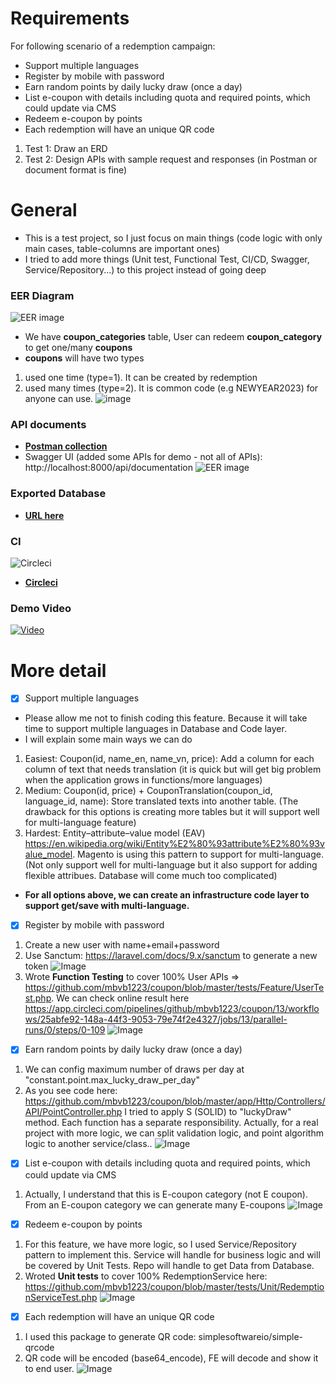 # Requirements

For following scenario of a redemption campaign:
- Support multiple languages
- Register by mobile with password
- Earn random points by daily lucky draw (once a day)
- List e-coupon with details including quota and required points, which could update via CMS
- Redeem e-coupon by points
- Each redemption will have an unique QR code

1. Test 1: Draw an ERD
2. Test 2: Design APIs with sample request and responses (in Postman or document format is fine)

# General
- This is a test project, so I just focus on main things (code logic with only main cases, table-columns are important ones) 
- I tried to add more things (Unit test, Functional Test, CI/CD, Swagger, Service/Repository...) to this project instead of going deep
### EER Diagram
![EER image](https://user-images.githubusercontent.com/11681514/210364965-db3f7322-91fd-48ef-bab4-bbcd4f212c0f.png)
- We have **coupon_categories** table, User can redeem **coupon_category** to get one/many **coupons**
- **coupons** will have two types
1. used one time (type=1). It can be created by redemption
2. used many times (type=2). It is common code (e.g NEWYEAR2023) for anyone can use.
  ![image](https://user-images.githubusercontent.com/11681514/210383403-5bd191cb-bcfa-408f-bc7d-e266eafeff56.png)
### API documents
- **[Postman collection](https://github.com/mbvb1223/coupon/blob/master/public/Khien%20Coupon.postman_collection.json)**
- Swagger UI (added some APIs for demo - not all of APIs): http://localhost:8000/api/documentation
![EER image](https://user-images.githubusercontent.com/11681514/210369700-7c5550e1-6cbe-42c2-996e-a1942eebd955.png)

### Exported Database
- **[URL here](https://github.com/mbvb1223/coupon/blob/master/public/coupon_dump20230103.sql)**

### CI
![Circleci](https://user-images.githubusercontent.com/11681514/210367623-23355959-0f3d-4e09-a362-e7304e71b145.png)
- **[Circleci](https://app.circleci.com/pipelines/github/mbvb1223/coupon)**

### Demo Video 
[![Video](https://img.youtube.com/vi/dZHEcgTKtxA/0.jpg)](https://www.youtube.com/watch?v=dZHEcgTKtxA)


# More detail
- [x] Support multiple languages
- Please allow me not to finish coding this feature. Because it will take time to support multiple languages in Database and Code layer.
- I will explain some main ways we can do 
1. Easiest: Coupon(id, name_en, name_vn, price): Add a column for each column of text that needs translation (it is quick but will get big problem when the application grows in functions/more languages)
2. Medium: Coupon(id, price) + CouponTranslation(coupon_id, language_id, name): Store translated texts into another table. (The drawback for this options is creating more tables but it will support well for multi-language feature)
3. Hardest: Entity–attribute–value model (EAV) https://en.wikipedia.org/wiki/Entity%E2%80%93attribute%E2%80%93value_model. Magento is using this pattern to support for multi-language. (Not only support well for multi-language but it also support for adding flexible attribues. Database will come much too complicated)
- **For all options above, we can create an infrastructure code layer to support get/save with multi-language.**

- [x] Register by mobile with password
1. Create a new user with name+email+password
2. Use Sanctum: https://laravel.com/docs/9.x/sanctum to generate a new token
![Image](https://user-images.githubusercontent.com/11681514/210374702-e66b0dee-f6c4-4ead-b745-c9759fbf5596.png)
3. Wrote **Function Testing** to cover 100% User APIs => https://github.com/mbvb1223/coupon/blob/master/tests/Feature/UserTest.php. We can check online result here https://app.circleci.com/pipelines/github/mbvb1223/coupon/13/workflows/25abfe92-148a-44f3-9053-79e74f2e4327/jobs/13/parallel-runs/0/steps/0-109
![Image](https://user-images.githubusercontent.com/11681514/210371973-b247c5dd-1e56-4ba7-a503-6073d9083602.png)

- [x] Earn random points by daily lucky draw (once a day)
1. We can config maximum number of draws per day at "constant.point.max_lucky_draw_per_day"
2. As you see code here: https://github.com/mbvb1223/coupon/blob/master/app/Http/Controllers/API/PointController.php I tried to apply S (SOLID) to "luckyDraw" method. Each function has a separate responsibility. Actually, for a real project with more logic, we can split validation logic, and point algorithm logic to another service/class..
![Image](https://user-images.githubusercontent.com/11681514/210374507-4c519e64-a0cf-4a0b-b02b-6b832f626181.png)

- [x] List e-coupon with details including quota and required points, which could update via CMS
1. Actually, I understand that this is E-coupon category (not E coupon). From an E-coupon category we can generate many E-coupons
![Image](https://user-images.githubusercontent.com/11681514/210375070-a5f73415-ec11-467d-889f-b98944b35ce0.png)

- [x] Redeem e-coupon by points
1. For this feature, we have more logic, so I used Service/Repository pattern to implement this. Service will handle for business logic and will be covered by Unit Tests. Repo will handle to get Data from Database.
2. Wroted **Unit tests** to cover 100% RedemptionService here: https://github.com/mbvb1223/coupon/blob/master/tests/Unit/RedemptionServiceTest.php
![Image](https://user-images.githubusercontent.com/11681514/210376023-f32f5aa1-9b3f-4a98-884b-ce4a45bc6483.png)

- [x] Each redemption will have an unique QR code
1. I used this package to generate QR code: simplesoftwareio/simple-qrcode
2. QR code will be encoded (base64_encode), FE will decode and show it to end user.
![Image](https://user-images.githubusercontent.com/11681514/210376677-b0612180-42b6-4587-9182-faa06726ccf9.png)
